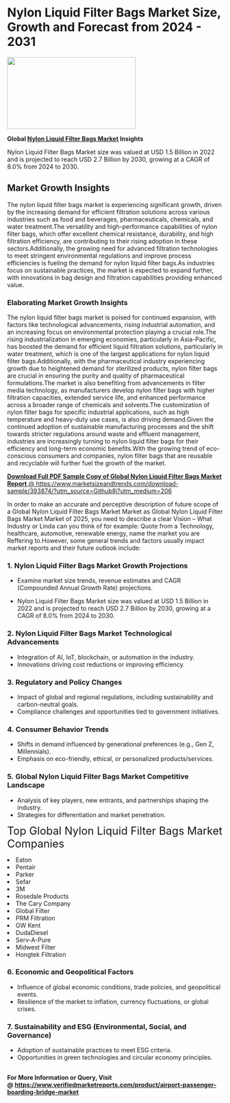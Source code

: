 <H1>Nylon Liquid Filter Bags Market Size, Growth and Forecast from 2024 - 2031</H1><img class="aligncenter size-medium wp-image-584254" src="https://thirdeyenews.in/wp-content/uploads/2024/09/Global-Market-Research-300x168.jpeg" alt="" width="300" height="168" /><p><strong>Global&nbsp;<a href="https://www.marketsizeandtrends.com/download-sample/393874/?utm_source=Github8j?utm_medium=206">Nylon Liquid Filter Bags Market</a> Insights</strong></p><p>Nylon Liquid Filter Bags Market size was valued at USD 1.5 Billion in 2022 and is projected to reach USD 2.7 Billion by 2030, growing at a CAGR of 8.0% from 2024 to 2030.</p><p><h2>Market Growth Insights</h2> The nylon liquid filter bags market is experiencing significant growth, driven by the increasing demand for efficient filtration solutions across various industries such as food and beverages, pharmaceuticals, chemicals, and water treatment.The versatility and high-performance capabilities of nylon filter bags, which offer excellent chemical resistance, durability, and high filtration efficiency, are contributing to their rising adoption in these sectors.Additionally, the growing need for advanced filtration technologies to meet stringent environmental regulations and improve process efficiencies is fueling the demand for nylon liquid filter bags.As industries focus on sustainable practices, the market is expected to expand further, with innovations in bag design and filtration capabilities providing enhanced value.<a href="download_link"></a> <h3>Elaborating Market Growth Insights</h3> The nylon liquid filter bags market is poised for continued expansion, with factors like technological advancements, rising industrial automation, and an increasing focus on environmental protection playing a crucial role.The rising industrialization in emerging economies, particularly in Asia-Pacific, has boosted the demand for efficient liquid filtration solutions, particularly in water treatment, which is one of the largest applications for nylon liquid filter bags.Additionally, with the pharmaceutical industry experiencing growth due to heightened demand for sterilized products, nylon filter bags are crucial in ensuring the purity and quality of pharmaceutical formulations.The market is also benefiting from advancements in filter media technology, as manufacturers develop nylon filter bags with higher filtration capacities, extended service life, and enhanced performance across a broader range of chemicals and solvents.The customization of nylon filter bags for specific industrial applications, such as high temperature and heavy-duty use cases, is also driving demand.Given the continued adoption of sustainable manufacturing processes and the shift towards stricter regulations around waste and effluent management, industries are increasingly turning to nylon liquid filter bags for their efficiency and long-term economic benefits.With the growing trend of eco-conscious consumers and companies, nylon filter bags that are reusable and recyclable will further fuel the growth of the market.<a href="get_more_link"></p><p><span class=""><strong>Download Full PDF Sample Copy of Global Nylon Liquid Filter Bags Market Report</strong> @ <a href="https://www.marketsizeandtrends.com/download-sample/393874/?utm_source=Github8j?utm_medium=206" target="_blank">https://www.marketsizeandtrends.com/download-sample/393874/?utm_source=Github8j?utm_medium=206</a></span></p><p>In order to make an accurate and perceptive description of future scope of a Global&nbsp;Nylon Liquid Filter Bags Market Market as Global&nbsp;Nylon Liquid Filter Bags Market Market of 2025, you need to describe a clear Vision &ndash; What Industry or Linda can you think of for example: Quote from a Technology, healthcare, automotive, renewable energy, name the market you are Reffering to.However, some general trends and factors usually impact market reports and their future outlook include:</p><h3>1.&nbsp;<strong>Nylon Liquid Filter Bags Market Growth Projections</strong></h3><ul><li>Examine market size trends, revenue estimates and CAGR (Compounded Annual Growth Rate) projections.</li><li><p>Nylon Liquid Filter Bags Market size was valued at USD 1.5 Billion in 2022 and is projected to reach USD 2.7 Billion by 2030, growing at a CAGR of 8.0% from 2024 to 2030.</p></li></ul><h3>2.&nbsp;<strong>Nylon Liquid Filter Bags Market Technological Advancements</strong></h3><ul><li>Integration of AI, IoT, blockchain, or automation in the industry.</li><li>Innovations driving cost reductions or improving efficiency.</li></ul><h3>3.&nbsp;<strong>Regulatory and Policy Changes</strong></h3><ul><li>Impact of global and regional regulations, including sustainability and carbon-neutral goals.</li><li>Compliance challenges and opportunities tied to government initiatives.</li></ul><h3>4.&nbsp;<strong>Consumer Behavior Trends</strong></h3><ul><li>Shifts in demand influenced by generational preferences (e.g., Gen Z, Millennials).</li><li>Emphasis on eco-friendly, ethical, or personalized products/services.</li></ul><h3>5.&nbsp;<strong>Global Nylon Liquid Filter Bags Market Competitive Landscape</strong></h3><ul><li>Analysis of key players, new entrants, and partnerships shaping the industry.</li><li>Strategies for differentiation and market penetration.</li></ul><p data-pm-slice="1 1 []"><span style="color: inherit; font-family: inherit; font-size: 25px;">Top Global Nylon Liquid Filter Bags Market Companies</span></p><div class="" data-test-id=""><p><li>Eaton</li><li> Pentair</li><li> Parker</li><li> Sefar</li><li> 3M</li><li> Rosedale Products</li><li> The Cary Company</li><li> Global Filter</li><li> PRM Filtration</li><li> GW Kent</li><li> DudaDiesel</li><li> Serv-A-Pure</li><li> Midwest Filter</li><li> Hongtek Filtration</li></p></div><h3>6.&nbsp;<strong>Economic and Geopolitical Factors</strong></h3><ul><li>Influence of global economic conditions, trade policies, and geopolitical events.</li><li>Resilience of the market to inflation, currency fluctuations, or global crises.</li></ul><h3>7.&nbsp;<strong>Sustainability and ESG (Environmental, Social, and Governance)</strong></h3><ul><li>Adoption of sustainable practices to meet ESG criteria.</li><li>Opportunities in green technologies and circular economy principles.</li></ul><h2><strong style="font-size: 14px;">For More Information or Query, Visit @&nbsp;</strong><a style="background-color: #ffffff; font-size: 14px;" href="https://www.marketsizeandtrends.com/report/nylon-liquid-filter-bags-market/" target="_blank">https://www.verifiedmarketreports.com/product/airport-passenger-boarding-bridge-market</a></h2>